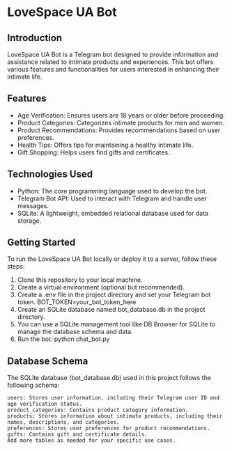 # LoveSpace UA Bot

## Introduction

LoveSpace UA Bot is a Telegram bot designed to provide information and assistance related to intimate products and experiences. 
This bot offers various features and functionalities for users interested in enhancing their intimate life.

## Features

- Age Verification: Ensures users are 18 years or older before proceeding.
- Product Categories: Categorizes intimate products for men and women.
- Product Recommendations: Provides recommendations based on user preferences.
- Health Tips: Offers tips for maintaining a healthy intimate life.
- Gift Shopping: Helps users find gifts and certificates.

## Technologies Used

- Python: The core programming language used to develop the bot.
- Telegram Bot API: Used to interact with Telegram and handle user messages.
- SQLite: A lightweight, embedded relational database used for data storage.

## Getting Started

To run the LoveSpace UA Bot locally or deploy it to a server, follow these steps:

1. Clone this repository to your local machine.
2. Create a virtual environment (optional but recommended).
3. Create a .env file in the project directory and set your Telegram bot token.
   BOT_TOKEN=your_bot_token_here
4. Create an SQLite database named bot_database.db in the project directory.
5. You can use a SQLite management tool like DB Browser for SQLite to manage the database schema and data.
6. Run the bot:
   python chat_bot.py
   
## Database Schema
The SQLite database (bot_database.db) used in this project follows the following schema:

    users: Stores user information, including their Telegram user ID and age verification status.
    product_categories: Contains product category information.
    products: Stores information about intimate products, including their names, descriptions, and categories.
    preferences: Stores user preferences for product recommendations.
    gifts: Contains gift and certificate details.
    Add more tables as needed for your specific use cases.
